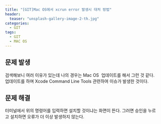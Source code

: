```yaml
---
title: "[GIT]Mac OS에서 xcrun error 발생시 대처 방법"
header:
  teaser: "unsplash-gallery-image-2-th.jpg"
categories:
  - GIT
tags:
  - GIT
  - MAC OS
---
```


## 문제 발생
검색해보니 여러 이유가 있는데 나의 경우는 Mac OS  업데이트를 해서 그런 것 같다.
업데이트를 하며 Xcode Command Line Tools 관련하여 이슈가 발생한 것이다.


## 문제 해결
터미널에서 위의 명령어를 입력하면 설치할 것이냐는 화면이 뜬다.
그러면 승인을 누르고 설치하면 오류가 더 이상 발생하지 않는다. 